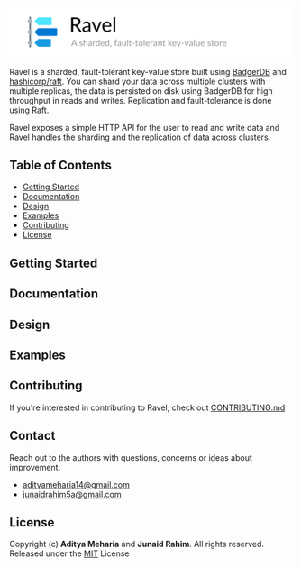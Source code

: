 ![](header.png)

Ravel is a sharded, fault-tolerant key-value store built using [BadgerDB](https://github.com/dgraph-io/badger) 
and [hashicorp/raft](https://github.com/hashicorp/raft). You can shard your data across multiple clusters
with multiple replicas, the data is persisted on disk using BadgerDB for high throughput in reads and writes. 
Replication and fault-tolerance is done using [Raft](https://raft.github.io/). 

Ravel exposes a simple HTTP API for the user to read and write data and Ravel handles the sharding
and the replication of data across clusters.

## Table of Contents

* [Getting Started](#getting-started)
* [Documentation](#documentation)
* [Design](#design)
* [Examples](#examples)
* [Contributing](#contributing)
* [License](#license)

## Getting Started

## Documentation

## Design

## Examples

## Contributing

If you're interested in contributing to Ravel, check out [CONTRIBUTING.md](CONTRIBUTING.md)

## Contact

Reach out to the authors with questions, concerns or ideas about improvement.

* adityameharia14@gmail.com
* junaidrahim5a@gmail.com

## License

Copyright (c) **Aditya Meharia** and **Junaid Rahim**. All rights reserved. Released under the [MIT](LICENSE) License